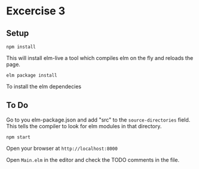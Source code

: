 # Excercise 3

## Setup
```
npm install
```

This will install elm-live a tool which compiles elm on the fly and reloads the page.

```
elm package install
```
To install the elm dependecies
## To Do
Go to you elm-package.json and add "src" to the `source-directories` field.
This tells the compiler to look for elm modules in that directory.
```
npm start
```
Open your browser at `http://localhost:8000`

Open `Main.elm` in the editor and check the TODO comments in the file.
